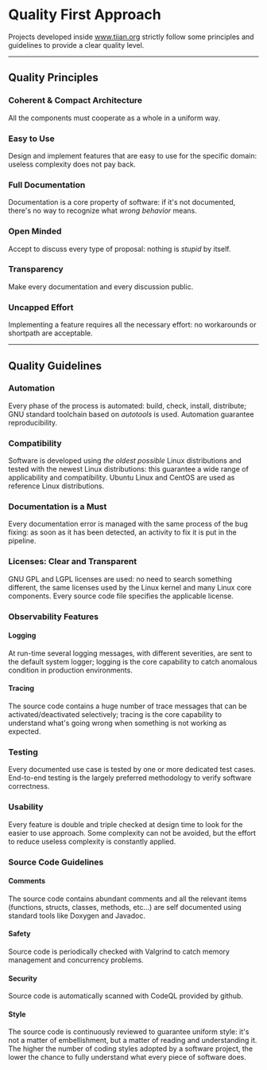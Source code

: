 # Quality First Approach

Projects developed inside www.tiian.org strictly follow some principles and guidelines to provide a clear quality level.

---

## Quality Principles

### Coherent & Compact Architecture

All the components must cooperate as a whole in a uniform way.

### Easy to Use

Design and implement features that are easy to use for the specific domain: useless complexity does not pay back.

### Full Documentation

Documentation is a core property of software: if it's not documented, there's no way to recognize what *wrong behavior* means.

### Open Minded

Accept to discuss every type of proposal: nothing is *stupid* by itself.

### Transparency

Make every documentation and every discussion public.

### Uncapped Effort

Implementing a feature requires all the necessary effort: no workarounds or shortpath are acceptable.

---

## Quality Guidelines

### Automation

Every phase of the process is automated: build, check, install, distribute; GNU standard toolchain based on *autotools* is used. Automation guarantee reproducibility.

### Compatibility

Software is developed using *the oldest possible* Linux distributions and tested with the newest Linux distributions: this guarantee a wide range of applicability and compatibility. Ubuntu Linux and CentOS are used as reference Linux distributions.

### Documentation is a Must

Every documentation error is managed with the same process of the bug fixing: as soon as it has been detected, an activity to fix it is put in the pipeline.

### Licenses: Clear and Transparent

GNU GPL and LGPL licenses are used: no need to search something different, the same licenses used by the Linux kernel and many Linux core components.
Every source code file specifies the applicable license.

### Observability Features

#### Logging

At run-time several logging messages, with different severities, are sent to the default system logger; logging is the core capability to catch anomalous condition in production environments.

#### Tracing

The source code contains a huge number of trace messages that can be activated/deactivated selectively; tracing is the core capability to understand what's going wrong when something is not working as expected.

### Testing

Every documented use case is tested by one or more dedicated test cases. End-to-end testing is the largely preferred methodology to verify software correctness.

### Usability

Every feature is double and triple checked at design time to look for the easier to use approach. Some complexity can not be avoided, but the effort to reduce useless complexity is constantly applied.

### Source Code Guidelines

#### Comments

The source code contains abundant comments and all the relevant items (functions, structs, classes, methods, etc...) are self documented using standard tools like Doxygen and Javadoc.

#### Safety

Source code is periodically checked with Valgrind to catch memory management and concurrency problems.

#### Security

Source code is automatically scanned with CodeQL provided by github.

#### Style

The source code is continuously reviewed to guarantee uniform style: it's not a matter of embellishment, but a matter of reading and understanding it. The higher the number of coding styles adopted by a software project, the lower the chance to fully understand what every piece of software does.

